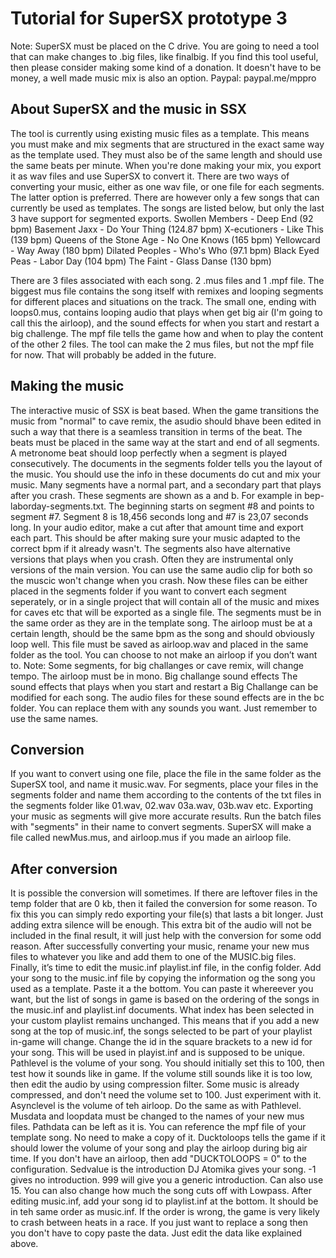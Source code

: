 # Tutorial for SuperSX prototype 3

Note: 
SuperSX must be placed on the C drive. 
You are going to need a tool that can make changes to .big files, like finalbig.
If you find this tool useful, then please consider making some kind of a donation. It doesn't have to be money, a well made music mix is also an option.
Paypal: paypal.me/mppro

## About SuperSX and the music in SSX
The tool is currently using existing music files as a template. This means you must make and mix segments that are structured in the exact same way as the template used. They must also be of the same length and should use the same beats per minute. When you're done making your mix, you export it as wav files and use SuperSX to convert it. There are two ways of converting your music, either as one wav file, or one file for each segments. The latter option is preferred. There are however only a few songs that can currently be used as templates. The songs are listed below, but only the last 3 have support for segmented exports.
Swollen Members - Deep End (92 bpm)
Basement Jaxx - Do Your Thing (124.87 bpm)
X-ecutioners - Like This (139 bpm)
Queens of the Stone Age - No One Knows (165 bpm)
Yellowcard - Way Away (180 bpm)
Dilated Peoples - Who's Who (97.1 bpm)
Black Eyed Peas - Labor Day (104 bpm)
The Faint - Glass Danse (130 bpm)

There are 3 files associated with each song. 2 .mus files and 1 .mpf file. The biggest mus file contains the song itself with remixes and looping segments for different places and situations on the track. The small one, ending with loops0.mus, contains looping audio that plays when get big air (I'm going to call this the airloop), and the sound effects for when you start and restart a big challenge. The mpf file tells the game how and when to play the content of the other 2 files. The tool can make the 2 mus files, but not the mpf file for now. That will probably be added in the future.
## Making the music
The interactive music of SSX is beat based. When the game transitions the music from "normal" to cave remix, the asudio should bhave been edited in such a way that there is a seamless transition in terms of the beat. The beats must be placed in the same way at the start and end of all segments. A metronome beat should loop perfectly when a segment is played consecutively. 
The documents in the segments folder tells you the layout of the music. You should use the info in these documents do cut and mix your music. Many segments have a normal part, and a secondary part that plays after you crash. These segments are shown as a and b. 
For example in bep-laborday-segments.txt. The beginning starts on segment #8 and points to segment #7. Segment 8 is 18,456 seconds long and #7 is 23,07 seconds long. In your audio editor, make a cut after that amount time and export each part. This should be after making sure your music adapted to the correct bpm if it already wasn't. 
The segments also have alternative versions that plays when you crash. Often they are instrumental only versions of the main version. You can use the same audio clip for both so the muscic won't change when you crash.
Now these files can be either placed in the segments folder if you want to convert each segment seperately, or in a single project that will contain all of the music and mixes for caves etc that will be exported as a single file. The segments must be in the same order as they are in the template song.
The airloop must be at a certain length, should be the same bpm as the song and should obviously loop well. This file must be saved as airloop.wav and placed in the same folder as the tool. You can choose to not make an airloop if you don’t want to.
Note: 
Some segments, for big challanges or cave remix, will change tempo.
The airloop must be in mono.
Big challange sound effects
The sound effects that plays when you start and restart a Big Challange can be modified for each song. The audio files for these sound effects are in the bc folder. You can replace them with any sounds you want. Just remember to use the same names.
## Conversion
If you want to convert using one file, place the file in the same folder as the SuperSX tool, and name it music.wav. For segments, place your files in the segments folder and name them according to the contents of the txt files in the segments folder like 01.wav, 02.wav 03a.wav, 03b.wav etc. Exporting your music as segments will give more accurate results. Run the batch files with "segments" in their name to convert segments. 
SuperSX will make a file called newMus.mus, and airloop.mus if you made an airloop file.
## After conversion
It is possible the conversion will sometimes. If there are leftover files in the temp folder that are 0 kb, then it failed the conversion for some reason. To fix this you can simply redo exporting your file(s) that lasts a bit longer. Just adding extra silence will be enough. This extra bit of the audio will not be included in the final result, it will just help with the conversion for some odd reason.
After successfully converting your music, rename your new mus files to whatever you like and add them to one of the MUSIC.big files. Finally, it’s time to edit the music.inf playlist.inf file, in the config folder.
Add your song to the music.inf file by copying the information og the song you used as a template. Paste it a the bottom. You can paste it whereever you want, but the list of songs in game is based on the ordering of the songs in the music.inf and playlist.inf documents. What index has been selected in your custom playlist remains unchanged. This means that if you add a new song at the top of music.inf, the songs selected to be part of your playlist in-game will change. 
Change the id in the square brackets to a new id for your song. This will be used in playist.inf and is supposed to be unique. 
Pathlevel is the volume of your song. You should initially set this to 100, then test how it sounds like in game. If the volume still sounds like it is too low, then edit the audio by using compression filter. Some music is already compressed, and don't need the volume set to 100. Just experiment with it.
Asynclevel is the volume of teh airloop. Do the same as with Pathlevel.
Musdata and loopdata must be changed to the names of your new mus files. 
Pathdata can be left as it is. You can reference the mpf file of your template song. No need to make a copy of it.
Ducktoloops tells the game if it should lower the volume of your song and play the airloop during big air time. If you don't have an airloop, then add "DUCKTOLOOPS = 0" to the configuration. 
Sedvalue is the introduction DJ Atomika gives your song. -1 gives no introduction. 999 will give you a generic introduction. Can also use 15.
You can also change how much the song cuts off with Lowpass.
After editing music.inf, add your song id to playlist.inf at the bottom. It should be in teh same order as music.inf. If the order is wrong, the game is very likely to crash between heats in a race. 
If you just want to replace a song then you don't have to copy paste the data. Just edit the data like explained above.

